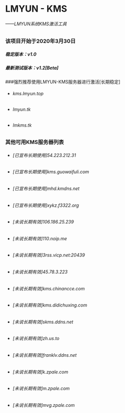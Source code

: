 # LMYUN - KMS
###### ——LMYUN系统KMS激活工具
### 该项目开始于2020年3月30日
##### 稳定版本：v1.0
##### 最新测试版本：v1.2[Beta]
###强烈推荐使用LMYUN-KMS服务器进行激活[长期稳定]
* ###### kms.lmyun.top
* ###### lmyun.tk
* ###### lmkms.tk
### 其他可用KMS服务器列表
* ###### [已宣布长期使用]54.223.212.31
* ###### [已宣布长期使用]kms.guowaifuli.com
* ###### [已宣布长期使用]mhd.kmdns.net
* ###### [已宣布长期使用]xykz.f3322.org
* ###### [未说长期有效]106.186.25.239
* ###### [未说长期有效]110.noip.me
* ###### [未说长期有效]3rss.vicp.net:20439
* ###### [未说长期有效]45.78.3.223
* ###### [未说长期有效]kms.chinancce.com
* ###### [未说长期有效]kms.didichuxing.com
* ###### [未说长期有效]skms.ddns.net
* ###### [未说长期有效]zh.us.to
* ###### [未说长期有效]franklv.ddns.net
* ###### [未说长期有效]k.zpale.com
* ###### [未说长期有效]m.zpale.com
* ###### [未说长期有效]mvg.zpale.com
